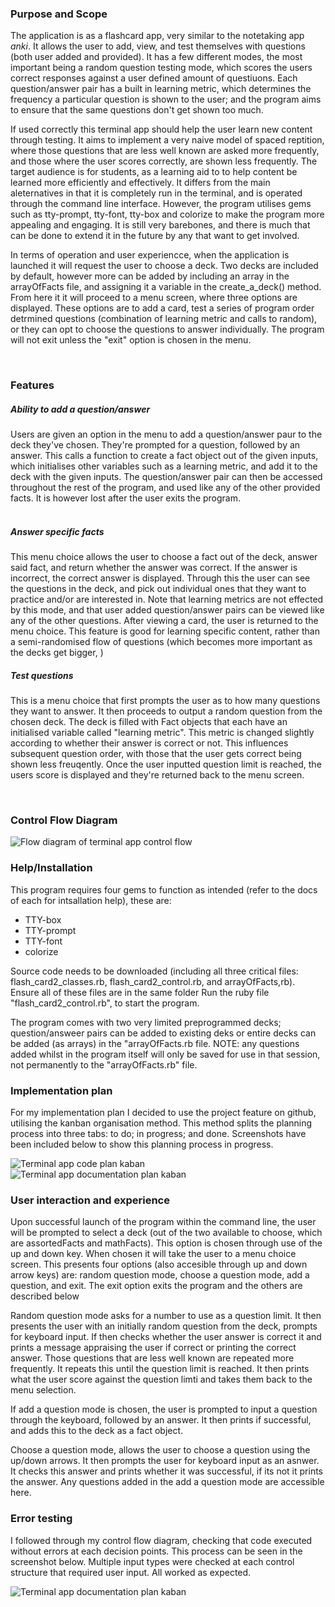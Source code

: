 ### Purpose and Scope
The application is as a flashcard app, very similar to the notetaking app *anki*. It allows the user to add, view, and test themselves with questions (both user added and provided). It has a few different modes, the most important being a random question testing mode, which scores the users correct responses against a user defined amount of questiuons. Each question/answer pair has a built in learning metric, which determines the frequency a particular question is shown to the user; and the program aims to ensure that the same questions don't get shown too much. 

If used correctly this terminal app should help the user learn new content through testing. It aims to implement a very naive model of spaced reptition, where those questions that are less well known are asked more frequently, and those where the user scores correctly, are shown less frequently. The target audience is for students, as a learning aid to to help content be learned more efficiently and effectively. It differs from the main aleternatives in that it is completely run in the terminal, and is operated through the command line interface. However, the program utilises gems such as tty-prompt, tty-font, tty-box and colorize to make the program more appealing and engaging. It is still very barebones, and there is much that can be done to extend it in the future by any that want to get involved. 

In terms of operation and user experiencce, when the application is launched it will request the user to choose a deck. Two decks are included by default, however more can be added by including an array in the arrayOfFacts file, and assigning it a variable in the create_a_deck() method. From here it it will proceed to a menu screen, where three options are displayed. These options are to add a card, test a series of program order detrmined questions (combination of learning metric and calls to random), or they can opt to choose the questions to answer individually. The program will not exit unless the "exit" option is chosen in the menu. 

<br>

### Features
##### Ability to add a question/answer
Users are given an option in the menu to add a question/answer paur to the deck they've chosen. They're prompted for a question, followed by an answer. This calls a function to create a fact object out of the given inputs, which initialises other variables such as a learning metric, and add it to the deck with the given inputs. The question/answer pair can then be accessed throughout the rest of the program, and used like any of the other provided facts. It is however lost after the user exits the program.   
<br>

##### Answer specific facts
This menu choice allows the user to choose a fact out of the deck, answer said fact, and return whether the answer was correct. If the answer is incorrect, the correct answer is displayed. Through this the user can see the questions in the deck, and pick out individual ones that they want to practice and/or are interested in. Note that learning metrics are not effected by this mode, and that user added question/answer pairs can be viewed like any of the other questions. After viewing a card, the user is returned to the menu choice. This feature is good for learning specific content, rather than a semi-randomised flow of questions (which becomes more important as the decks get bigger, )
<br>

##### Test questions
This is a menu choice that first prompts the user as to how many questions they want to answer. It then proceeds to output a random question from the chosen deck. The deck is filled with Fact objects that each have an initialised variable called "learning metric". This metric is changed slightly according to whether their answer is correct or not. This influences subsequent question order, with those that the user gets correct being shown less freuqently. Once the user inputted question limit is reached, the users score is displayed and they're returned back to the menu screen.  

<br>


### Control Flow Diagram
![Flow diagram of terminal app control flow](./docs/terminal_app.jpg)

### Help/Installation
This program requires four gems to function as intended (refer to the docs of each for intsallation help), these are:

* TTY-box
* TTY-prompt
* TTY-font
* colorize
  

Source code needs to be downloaded (including all three critical files: flash_card2_classes.rb, flash_card2_control.rb, and arrayOfFacts,rb). Ensure all of these files are in the same folder
Run the ruby file "flash_card2_control.rb", to start the program.

The program comes with two very limited preprogrammed decks; question/answeer pairs can be added to existing deks or entire decks can be added (as arrays) in the "arrayOfFacts.rb file.
NOTE: any questions added whilst in the program itself will only be saved for use in that session, not permanently to the "arrayOfFacts.rb" file. 


### Implementation plan
For my implementation plan I decided to use the project feature on github, utilising the kanban organisation method. This method splits the planning process into three tabs: to do; in progress; and done. Screenshots have been included below to show this planning process in progress. 



![Terminal app code plan kaban](./docs/Terminal_app_code_plan.png)
<br>
![Terminal app documentation plan kaban](./docs/Terminal_app_documentation.png)


### User interaction and experience
Upon successful launch of the program within the command line, the user will be prompted to select a deck (out of the two available to choose, which are assortedFacts and mathFacts). This option is chosen through use of the up and down key. When chosen it will take the user to a menu choice screen. This presents four options (also accesible through up and down arrow keys) are: random question mode, choose a question mode, add a question, and exit. The exit option exits the program and the others are described below

Random question mode asks for a number to use as a question limit. It then presents the user with an initially random question from the deck, prompts for keyboard input. If then checks whether the user answer is correct it and prints a message appraising the user if correct or printing the correct answer. Those questions that are less well known are repeated more frequently. It repeats this until the question limit is reached. It then prints what the user score against the question limti and takes them back to the menu selection.

If add a question mode is chosen, the user is prompted to input a question through the keyboard, followed by an answer. It then prints if successful, and adds this to the deck as a fact object.

Choose a question mode, allows the user to choose a question using the up/down arrows. It then prompts the user for keyboard input as an asnwer. It checks this answer and prints whether it was successful, if its not it prints the answer. Any questions added in the add a question mode are accessible here.


### Error testing
I followed through my control flow diagram, checking that code executed without errors at each decision points. This process can be seen in the screenshot below. 
Multiple input types were checked at each control structure that required user input. All worked as expected. 

![Terminal app documentation plan kaban](./docs/error_testing.png)




